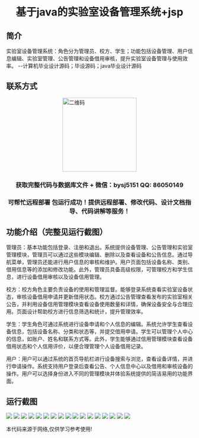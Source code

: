 <p><h1 align="center">基于java的实验室设备管理系统+jsp</h1></p>

## 简介
实验室设备管理系统：角色分为管理员、校方、学生；功能包括设备管理、用户信息编辑、实验室管理、公告管理和设备借用审核，提升实验室设备管理与使用效率。    --计算机毕业设计源码；毕设源码；java毕业设计源码


## 联系方式
<img src="https://bs-1329754181.cos.ap-shanghai.myqcloud.com/wx.jpg" alt="二维码" style="display: block; margin: 0 auto;" width="200px">
<p><h3 align="center">获取完整代码与数据库文件 + 微信：bysj5151 QQ: 86050149</h3></p>
<p><h3 align="center">可帮忙远程部署 包运行成功！提供远程部署、修改代码、设计文档指导、代码讲解等服务！</h3></p>

## 功能介绍（完整见运行截图）
管理员：基本功能包括登录、注册和退出。系统提供设备管理、公告管理和实验室管理模块，管理员可以通过这些模块编辑、删除以及查看设备和公告信息。通过导航菜单，管理员还能进行用户信息的审核和维护。用户页面包括设备名称、类别、借用信息等的添加和修改功能。此外，管理员具备高级权限，可管理校方和学生信息，进行设备借用审核以及设备信用管理。

校方：校方角色主要负责设备的使用和管理监督。能够登录系统查看实验室设备状态，审核设备借用申请并更新借用状态。校方通过公告管理查看发布的实验室相关公告，并利用设备信用管理模块查看设备使用数量和详情，确保设备安全与合理应用。页面设计帮助校方进行信息筛选和统计，提升管理效率。

学生：学生角色可通过系统进行设备申请和个人信息的编辑。系统允许学生查看设备信息，包括设备名称、分类和状态等，并提交借用申请。学生可以管理个人中心的信息，如账户、姓名和联系方式等。此外，学生能够通过信用管理模块查看设备借用状态和个人信用评价，以便合理管理个人设备借用记录。

用户：用户可以通过系统的首页导航栏进行设备搜索与浏览，查看设备详情，并进行申请操作。系统支持用户登录后查看公告、个人信息中心以及借用和审核设备的操作。用户可以选择身份进入不同的管理模块并体验系统提供的简洁易用的功能界面。


## 运行截图
![](img/001.jpg)
![](img/002.jpg)
![](img/003.jpg)
![](img/004.jpg)
![](img/005.jpg)
![](img/006.jpg)
![](img/007.jpg)
![](img/008.jpg)
![](img/009.jpg)
![](img/010.jpg)
![](img/011.jpg)
![](img/012.jpg)
![](img/013.jpg)
![](img/014.jpg)
![](img/015.jpg)
![](img/016.jpg)
![](img/017.jpg)

<p>本代码来源于网络,仅供学习参考使用!</p>
